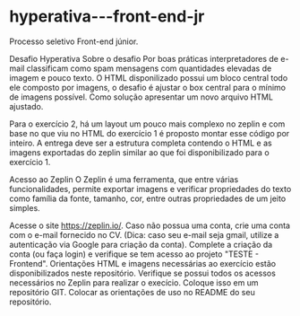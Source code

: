 # hyperativa---front-end-jr
Processo seletivo Front-end júnior.

Desafio Hyperativa
Sobre o desafio
Por boas práticas interpretadores de e-mail classificam como spam mensagens com quantidades elevadas de imagem e pouco texto. O HTML disponilizado possui um bloco central todo ele composto por imagens, o desafio é ajustar o box central para o mínimo de imagens possível. Como solução apresentar um novo arquivo HTML ajustado.

Para o exercício 2, há um layout um pouco mais complexo no zeplin e com base no que viu no HTML do exercício 1 é proposto montar esse código por inteiro. A entrega deve ser a estrutura completa contendo o HTML e as imagens exportadas do zeplin similar ao que foi disponibilizado para o exercício 1.

Acesso ao Zeplin
O Zeplin é uma ferramenta, que entre várias funcionalidades, permite exportar imagens e verificar propriedades do texto como família da fonte, tamanho, cor, entre outras propriedades de um jeito simples.

Acesse o site https://zeplin.io/.
Caso não possua uma conta, crie uma conta com o e-mail fornecido no CV. (Dica: caso seu e-mail seja gmail, utilize a autenticação via Google para criação da conta).
Complete a criação da conta (ou faça login) e verifique se tem acesso ao projeto "TESTE - Frontend".
Orientações
HTML e imagens necessárias ao exercício estão disponibilizados neste repositório.
Verifique se possui todos os acessos necessários no Zeplin para realizar o execício.
Coloque isso em um repositório GIT.
Colocar as orientações de uso no README do seu repositório.
